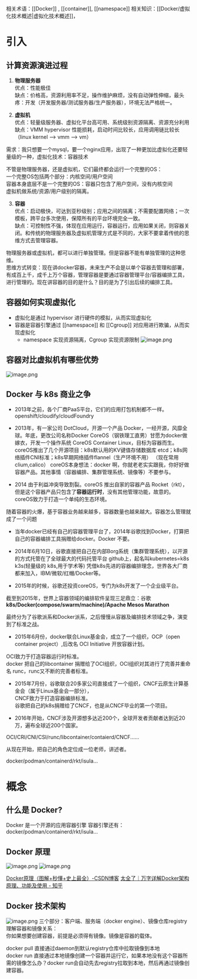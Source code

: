 相关术语：[[Docker]] , [[container]], [[namespace]]
相关知识：[[Docker/虚拟化技术概述|虚拟化技术概述]]，

# 引入
## 计算资源演进过程
1. **物理服务器**  
	优点：性能极佳  
	缺点：价格高，资源利用率不足，操作维护麻烦，没有自动弹性伸缩，最头疼：开发（开发服务器/测试服务器/生产服务器），环境无法严格统一。

2. **虚拟机**  
	优点：轻量级服务器、虚拟化平台高可用、系统级别资源隔离、资源充分利用  
	缺点：VMM hypervisor 性能损耗，启动时间比较长，应用调用链比较长（linux kernel --> vmm --> vm）

需求：我只想要一个mysql，要一个nginx应用，出现了一种更加比虚拟化还要轻量级的一种，虚拟化技术：容器技术

不管是物理服务器，还是虚拟机，它们最终都会运行一个完整的OS：  
一个完整OS包括两个部分：内核空间/用户空间  
容器本身底层不是一个完整的OS：容器只包含了用户空间，没有内核空间  
虚拟机做系统/资源/用户级别的隔离。

3. **容器**  
	优点：启动极快，可达到亚秒级别；应用之间的隔离；不需要配置网络；一次模板，跨平台多次使用，保障所有的平台环境完全一致。  
	缺点：可控制性不强，体现在应用运行，容器运行，应用如果关闭，则容器关闭。和传统的物理服务器及虚拟机管理方式是不同的，大家不要拿着传统的思维方式去管理容器。

物理服务器或虚拟机，都可以进行单独管理。但是容器不能有单独管理的这种思维。  
思维方式转变：现在讲docker容器，未来生产不会是以单个容器去管理和部署，有成百上千，成千上万个容器，管理容器是要通过容器管理平台/容器编排工具，进行管理的。现在讲容器的目的是什么？目的是为了引出后续的编排工具。
## 容器如何实现虚拟化
- 虚拟化是通过 hypervisor 进行硬件的模拟，从而实现虚拟化
- 容器是容器引擎通过 [[namespace]] 和 [[Cgroup]] 对应用进行欺骗，从而实现虚拟化
	- namespace 实现资源隔离，Cgroup 实现资源限制
![image.png](https://notes-ming.oss-cn-beijing.aliyuncs.com/images/20250319205520393.png)
## 容器对比虚拟机有哪些优势
![image.png](https://notes-ming.oss-cn-beijing.aliyuncs.com/images/20250319210359171.png)
## Docker 与 k8s 商业之争

- 2013年之前，各个厂商PaaS平台，它们的应用打包机制都不一样。openshift/cloudify/cloudFoundry

- 2013年，有一家公司 DotCloud，开源一个产品 Docker，一经开源，风靡全球。年底，更改公司名称Docker CoreOS（钢铁理工直男）甘愿为docker做嫁衣，开发一个操作系统 CoreOS Container Linux，目标为容器而生。  
coreOS推出了几个开源项目：k8s默认用的KV键值存储数据库 etcd；k8s网络插件CNI标准；k8s早期网络插件flannel（生产环境不用） （现在常用 clium,calico） 
coreOS本身想法：docker 啊，你就老老实实跟我，你好好做容器产品。其他事情（容器编排、集群管理系统、镜像等）不要参与。
- 2014 由于利益冲突导致割裂。coreOS 推出自家的容器产品 Rocket（rkt），但是这个容器产品只包含了**容器运行时**，没有其他管理功能，故意的。  coreOS致力于打造一个单纯的生态环境。

随着容器的火爆，基于容器业务越来越多，容器数量也越来越大。容器怎么管理就成了一个问题  
- 当年docker已经有自己的容器管理平台了，2014年谷歌找到Docker，打算把自己的容器编排工具捐赠给docker。Docker 不要。

- 2014年6月10日，谷歌直接把自己在内部Borg系统（集群管理系统），以开源的方式托管在了全球最大的代码托管平台 github上，起名叫kubernetes=k8s k3s(轻量级的 k8s,用于学术等)
凭借k8s先进的容器编排理念，世界各大厂商都来加入，IBM/微软/红帽/Docker等。  

- 2015年的时候，谷歌还投资coreOS，专门为k8s开发了一个企业级平台。

截至到2015年，世界上容器领域的编排软件呈现三足鼎立：谷歌**k8s/Docker(compose/swarm/machine)/Apache Mesos Marathon**

最终分为了谷歌派系和Docker派系，之后慢慢从容器及编排技术领域之争，演变到了标准之战。

- 2015年6月份，docker联合Linux基金会，成立了一个组织，OCP（open container project）,后改名 OCI Initiative 开放容器计划。  

OCI致力于打造容器运行时标准。  
docker 把自己的libcontainer 捐赠给了OCI组织，OCI组织对其进行了完善并重命名 runc，runc又不断的完善者标准。

- 2015年7月份，谷歌联合20多家公司直接成了一个组织，CNCF云原生计算基金会（属于Linux基金会一部分），  
CNCF致力于打造容器编排标准。  
谷歌把自己的k8s捐赠给了CNCF，也是从CNCF毕业的第一个项目。

- 2016年开始，CNCF涉及开源想多达近200个，全球开发者贡献者达到近20万，遍布全球近200个国家。

OCI/CRI/CNI/CSI/runc/libcontainer/contaierd/CNCF......

从现在开始，把自己的角色定位成一位老师，讲述者。

docker/podman/containerd/rkt/isula...

# 概念
## 什么是 Docker?
Docker 是一个开源的应用容器引擎
容器引擎还有：docker/podman/containerd/rkt/isula...

## Docker 原理
![image.png](https://notes-ming.oss-cn-beijing.aliyuncs.com/images/20250319225224313.png)
![image.png](https://notes-ming.oss-cn-beijing.aliyuncs.com/images/20250319214459321.png)

[Docker原理（图解+秒懂+史上最全）-CSDN博客](https://blog.csdn.net/crazymakercircle/article/details/120747767)
[太全了｜万字详解Docker架构原理、功能及使用 - 知乎](https://zhuanlan.zhihu.com/p/269485082)

## Docker 技术架构
![image.png](https://notes-ming.oss-cn-beijing.aliyuncs.com/images/20250319230505508.png)
三个部分：客户端、服务端（docker engine）、镜像仓库registry  
理解容器和镜像关系：  
你如果想要创建容器，前提是必须得有镜像。镜像是容器的载体。

docker pull 直接通过daemon到默认registry仓库中拉取镜像到本地  
docker run 直接通过本地镜像创建一个容器并运行它，如果本地没有这个容器所需的镜像怎么办？docker run会自动先去registry拉取到本地，然后再通过镜像创建容器。



